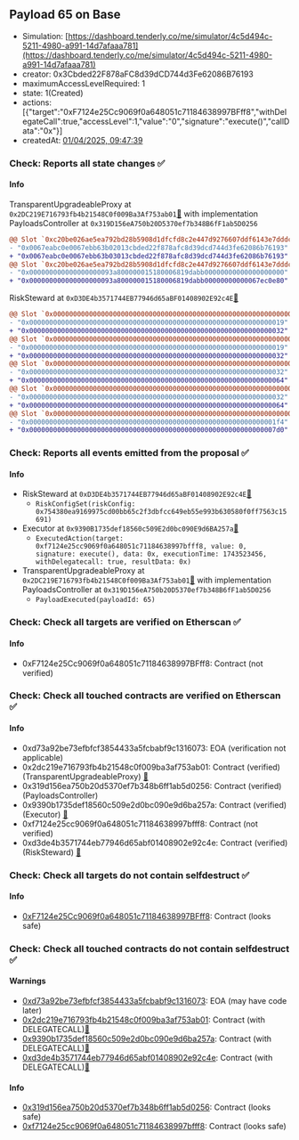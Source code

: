 ## Payload 65 on Base

- Simulation: [https://dashboard.tenderly.co/me/simulator/4c5d494c-5211-4980-a991-14d7afaaa781](https://dashboard.tenderly.co/me/simulator/4c5d494c-5211-4980-a991-14d7afaaa781)
- creator: 0x3Cbded22F878aFC8d39dCD744d3Fe62086B76193
- maximumAccessLevelRequired: 1
- state: 1(Created)
- actions: [{"target":"0xF7124e25Cc9069f0a648051c71184638997BFff8","withDelegateCall":true,"accessLevel":1,"value":"0","signature":"execute()","callData":"0x"}]
- createdAt: [01/04/2025, 09:47:39](https://basescan.org/tx/0xcb6677e39300c4e3983eb04906d6292deaffbabb3f45d30d4d6dd3c791b3429b)

### Check: Reports all state changes :white_check_mark:

#### Info


TransparentUpgradeableProxy at `0x2DC219E716793fb4b21548C0f009Ba3Af753ab01`[:ghost:](https://github.com/bgd-labs/aave-address-book "GovernanceV3Base.PAYLOADS_CONTROLLER") with implementation PayloadsController at `0x319D156eA750b20D5370ef7b348B6fF1ab5D0256`
```diff
@@ Slot `0xc20be026ae5ea792bd28b5908d1dfcfd8c2e447d9276607ddf6143e7dddc0fe8` @@
- "0x0067eabc0e0067ebb63b02013cbded22f878afc8d39dcd744d3fe62086b76193"
+ "0x0067eabc0e0067ebb63b03013cbded22f878afc8d39dcd744d3fe62086b76193"
@@ Slot `0xc20be026ae5ea792bd28b5908d1dfcfd8c2e447d9276607ddf6143e7dddc0fe9` @@
- "0x000000000000000000093a800000015180006819dabb00000000000000000000"
+ "0x000000000000000000093a800000015180006819dabb00000000000067ec0e80"
```

RiskSteward at `0xD3DE4b3571744EB77946d65aBF01408902E92c4E`[:ghost:](https://github.com/bgd-labs/aave-address-book "AaveV3Base.RISK_STEWARD")
```diff
@@ Slot `0x0000000000000000000000000000000000000000000000000000000000000002` @@
- "0x0000000000000000000000000000000000000000000000000000000000000019"
+ "0x0000000000000000000000000000000000000000000000000000000000000032"
@@ Slot `0x0000000000000000000000000000000000000000000000000000000000000004` @@
- "0x0000000000000000000000000000000000000000000000000000000000000019"
+ "0x0000000000000000000000000000000000000000000000000000000000000032"
@@ Slot `0x000000000000000000000000000000000000000000000000000000000000000e` @@
- "0x0000000000000000000000000000000000000000000000000000000000000032"
+ "0x0000000000000000000000000000000000000000000000000000000000000064"
@@ Slot `0x0000000000000000000000000000000000000000000000000000000000000010` @@
- "0x0000000000000000000000000000000000000000000000000000000000000032"
+ "0x0000000000000000000000000000000000000000000000000000000000000064"
@@ Slot `0x0000000000000000000000000000000000000000000000000000000000000012` @@
- "0x00000000000000000000000000000000000000000000000000000000000001f4"
+ "0x00000000000000000000000000000000000000000000000000000000000007d0"
```


### Check: Reports all events emitted from the proposal :white_check_mark:

#### Info

- RiskSteward at `0xD3DE4b3571744EB77946d65aBF01408902E92c4E`[:ghost:](https://github.com/bgd-labs/aave-address-book "AaveV3Base.RISK_STEWARD")
  - `RiskConfigSet(riskConfig: 0x754380ea9169975cd00bb65c2f3dbfcc649eb55e993b630580f0ff7563c15691)`
- Executor at `0x9390B1735def18560c509E2d0bc090E9d6BA257a`[:ghost:](https://github.com/bgd-labs/aave-address-book "AaveV3Base.ACL_ADMIN, GovernanceV3Base.EXECUTOR_LVL_1")
  - `ExecutedAction(target: 0xf7124e25cc9069f0a648051c71184638997bfff8, value: 0, signature: execute(), data: 0x, executionTime: 1743523456, withDelegatecall: true, resultData: 0x)`
- TransparentUpgradeableProxy at `0x2DC219E716793fb4b21548C0f009Ba3Af753ab01`[:ghost:](https://github.com/bgd-labs/aave-address-book "GovernanceV3Base.PAYLOADS_CONTROLLER") with implementation PayloadsController at `0x319D156eA750b20D5370ef7b348B6fF1ab5D0256`
  - `PayloadExecuted(payloadId: 65)`

### Check: Check all targets are verified on Etherscan :white_check_mark:

#### Info

- 0xF7124e25Cc9069f0a648051c71184638997BFff8: Contract (not verified) 

### Check: Check all touched contracts are verified on Etherscan :white_check_mark:

#### Info

- 0xd73a92be73efbfcf3854433a5fcbabf9c1316073: EOA (verification not applicable)
- 0x2dc219e716793fb4b21548c0f009ba3af753ab01: Contract (verified) (TransparentUpgradeableProxy) [:ghost:](https://github.com/bgd-labs/aave-address-book "GovernanceV3Base.PAYLOADS_CONTROLLER")
- 0x319d156ea750b20d5370ef7b348b6ff1ab5d0256: Contract (verified) (PayloadsController) 
- 0x9390b1735def18560c509e2d0bc090e9d6ba257a: Contract (verified) (Executor) [:ghost:](https://github.com/bgd-labs/aave-address-book "AaveV3Base.ACL_ADMIN, GovernanceV3Base.EXECUTOR_LVL_1")
- 0xf7124e25cc9069f0a648051c71184638997bfff8: Contract (not verified) 
- 0xd3de4b3571744eb77946d65abf01408902e92c4e: Contract (verified) (RiskSteward) [:ghost:](https://github.com/bgd-labs/aave-address-book "AaveV3Base.RISK_STEWARD")

### Check: Check all targets do not contain selfdestruct :white_check_mark:

#### Info

- [0xF7124e25Cc9069f0a648051c71184638997BFff8](https://basescan.org/address/0xF7124e25Cc9069f0a648051c71184638997BFff8): Contract (looks safe)

### Check: Check all touched contracts do not contain selfdestruct :white_check_mark:

#### Warnings

- [0xd73a92be73efbfcf3854433a5fcbabf9c1316073](https://basescan.org/address/0xd73a92be73efbfcf3854433a5fcbabf9c1316073): EOA (may have code later)
- [0x2dc219e716793fb4b21548c0f009ba3af753ab01](https://basescan.org/address/0x2dc219e716793fb4b21548c0f009ba3af753ab01): Contract (with DELEGATECALL)[:ghost:](https://github.com/bgd-labs/aave-address-book "GovernanceV3Base.PAYLOADS_CONTROLLER")
- [0x9390b1735def18560c509e2d0bc090e9d6ba257a](https://basescan.org/address/0x9390b1735def18560c509e2d0bc090e9d6ba257a): Contract (with DELEGATECALL)[:ghost:](https://github.com/bgd-labs/aave-address-book "AaveV3Base.ACL_ADMIN, GovernanceV3Base.EXECUTOR_LVL_1")
- [0xd3de4b3571744eb77946d65abf01408902e92c4e](https://basescan.org/address/0xd3de4b3571744eb77946d65abf01408902e92c4e): Contract (with DELEGATECALL)[:ghost:](https://github.com/bgd-labs/aave-address-book "AaveV3Base.RISK_STEWARD")

#### Info

- [0x319d156ea750b20d5370ef7b348b6ff1ab5d0256](https://basescan.org/address/0x319d156ea750b20d5370ef7b348b6ff1ab5d0256): Contract (looks safe)
- [0xf7124e25cc9069f0a648051c71184638997bfff8](https://basescan.org/address/0xf7124e25cc9069f0a648051c71184638997bfff8): Contract (looks safe)

